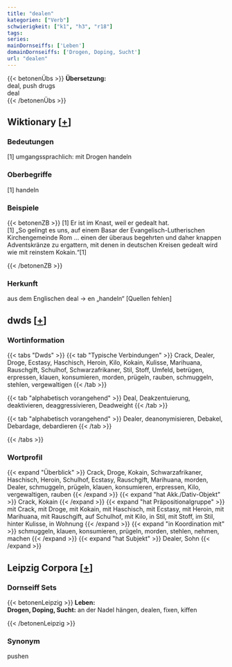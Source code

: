 ```yaml
---
title: "dealen"
kategorien: ["Verb"]
schwierigkeit: ["k1", "h3", "r18"]
tags:
series:
mainDornseiffs: ['Leben']
domainDornseiffs: ['Drogen, Doping, Sucht']
url: "dealen"
---
```


{{< betonenÜbs >}}
**Übersetzung:**  
deal, push drugs  
deal  
{{< /betonenÜbs >}}

## Wiktionary [[+](https://de.wiktionary.org/wiki/dealen)]

### Bedeutungen
[1] umgangssprachlich: mit Drogen handeln  

### Oberbegriffe
[1] handeln  

### Beispiele
{{< betonenZB >}}
[1] Er ist im Knast, weil er gedealt hat.  
[1] „So gelingt es uns, auf einem Basar der Evangelisch-Lutherischen Kirchengemeinde Rom … einen der überaus begehrten und daher knappen Adventskränze zu ergattern, mit denen in deutschen Kreisen gedealt wird wie mit reinstem Kokain.“[1]  

{{< /betonenZB >}}
### Herkunft
aus dem Englischen deal → en „handeln“ [Quellen fehlen]  



## dwds [[+](https://www.dwds.de/wb/dealen)]

### Wortinformation
{{< tabs "Dwds" >}}
{{< tab "Typische Verbindungen" >}}
Crack, Dealer, Droge, Ecstasy, Haschisch, Heroin, Kilo, Kokain, Kulisse, Marihuana, Rauschgift, Schulhof, Schwarzafrikaner, Stil, Stoff, Umfeld, betrügen, erpressen, klauen, konsumieren, morden, prügeln, rauben, schmuggeln, stehlen, vergewaltigen
{{< /tab >}}

{{< tab "alphabetisch vorangehend" >}}
Deal, Deakzentuierung, deaktivieren, deaggressivieren, Deadweight
{{< /tab >}}

{{< tab "alphabetisch vorangehend" >}}
Dealer, deanonymisieren, Debakel, Debardage, debardieren
{{< /tab >}}

{{< /tabs >}}

### Wortprofil
{{< expand "Überblick" >}} Crack, Droge, Kokain, Schwarzafrikaner, Haschisch, Heroin, Schulhof, Ecstasy, Rauschgift, Marihuana, morden, Dealer, schmuggeln, prügeln, klauen, konsumieren, erpressen, Kilo, vergewaltigen, rauben {{< /expand >}}
{{< expand "hat Akk./Dativ-Objekt" >}} Crack, Kokain {{< /expand >}}
{{< expand "hat Präpositionalgruppe" >}} mit Crack, mit Droge, mit Kokain, mit Haschisch, mit Ecstasy, mit Heroin, mit Marihuana, mit Rauschgift, auf Schulhof, mit Kilo, in Stil, mit Stoff, im Stil, hinter Kulisse, in Wohnung {{< /expand >}}
{{< expand "in Koordination mit" >}} schmuggeln, klauen, konsumieren, prügeln, morden, stehlen, nehmen, machen {{< /expand >}}
{{< expand "hat Subjekt" >}} Dealer, Sohn {{< /expand >}}

## Leipzig Corpora [[+](https://corpora.uni-leipzig.de/en/res?word=dealen&corpusId=deu_newscrawl-public_2018)]

### Dornseiff Sets
{{< betonenLeipzig >}}
**Leben:**  
**Drogen, Doping, Sucht:** an der Nadel hängen, dealen, fixen, kiffen  

{{< /betonenLeipzig >}}

### Synonym
pushen

